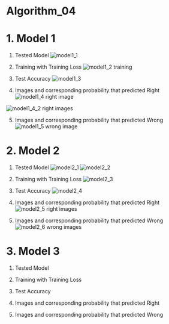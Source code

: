 # Algorithm_04

# 1. Model 1

1. Tested Model 
![model1_1](https://user-images.githubusercontent.com/63045252/83539148-ae089500-a531-11ea-82e2-9f63c514c29f.JPG)

2. Training with Training Loss
![model1_2 training](https://user-images.githubusercontent.com/63045252/83539989-b01f2380-a532-11ea-85f4-9eb2de76bd0c.JPG)

3. Test Accuracy
![model1_3](https://user-images.githubusercontent.com/63045252/83540249-01c7ae00-a533-11ea-8907-a43429ee2fbb.JPG)

4. Images and corresponding probability that predicted Right
![model1_4 right image](https://user-images.githubusercontent.com/63045252/83540273-0a1fe900-a533-11ea-99bc-909be6905b2c.JPG)

![model1_4_2 right images](https://user-images.githubusercontent.com/63045252/83540305-14da7e00-a533-11ea-9226-3c092e203ddd.JPG)

5. Images and corresponding probability that predicted Wrong
![model1_5 wrong image](https://user-images.githubusercontent.com/63045252/83540342-20c64000-a533-11ea-8279-32b4f5ef4b69.JPG)


# 2. Model 2

1. Tested Model
![model2_1](https://user-images.githubusercontent.com/63045252/83542023-5ff59080-a535-11ea-8d7d-38a51d0b366e.JPG)
![model2_2](https://user-images.githubusercontent.com/63045252/83542060-6edc4300-a535-11ea-8c7d-9c6d60b16246.JPG)

2. Training with Training Loss
![model2_3](https://user-images.githubusercontent.com/63045252/83542062-700d7000-a535-11ea-8e14-dd1ed79f501e.JPG)

3. Test Accuracy
![model2_4](https://user-images.githubusercontent.com/63045252/83542118-8287a980-a535-11ea-998f-6fef13dbf1ca.JPG)

4. Images and corresponding probability that predicted Right
![model2_5 right images](https://user-images.githubusercontent.com/63045252/83542119-83b8d680-a535-11ea-8f01-d2dd5fff58dc.JPG)

5. Images and corresponding probability that predicted Wrong
![model2_6 wrong images](https://user-images.githubusercontent.com/63045252/83542124-84516d00-a535-11ea-8beb-546c955f8d7c.JPG)

# 3. Model 3

1. Tested Model

2. Training with Training Loss

3. Test Accuracy

4. Images and corresponding probability that predicted Right

5. Images and corresponding probability that predicted Wrong


